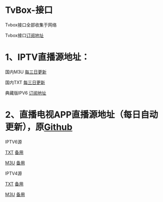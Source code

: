 # TvBox-接口

Tvbox接口全部收集于网络

Tvbox接口[订阅地址](https://ghp.ci/raw.githubusercontent.com/lxd-520/TvBox-/refs/heads/main/zy.txt)





# 1、IPTV直播源地址：

国内M3U     [每三日更新](http://175.178.251.183:6689/live.m3u)

国内TXT     [每三日更新](http://175.178.251.183:6689/live.txt)

典藏版IPV6  [订阅地址](https://ghp.ci/raw.githubusercontent.com/suxuang/myIPTV/main/ipv6.m3u)





# 2、直播电视APP直播源地址（每日自动更新），原[Github](https://github.com/vbskycn/iptv)

IPTV6源     

[TXT](https://live.zbds.top/tv/iptv6.txt)  [备用](https://ghp.ci/raw.githubusercontent.com/vbskycn/iptv/refs/heads/master/tv/iptv6.txt)

[M3U](https://live.zbds.top/tv/iptv6.m3u)  [备用](https://ghp.ci/raw.githubusercontent.com/vbskycn/iptv/refs/heads/master/tv/iptv6.m3u)

IPTV4源     

[TXT](https://live.zbds.top/tv/iptv4.txt)  [备用](https://ghp.ci/raw.githubusercontent.com/vbskycn/iptv/refs/heads/master/tv/iptv4.txt)

[M3U](https://live.zbds.top/tv/iptv4.m3u)  [备用](https://ghp.ci/raw.githubusercontent.com/vbskycn/iptv/refs/heads/master/tv/iptv4.m3u)

       
